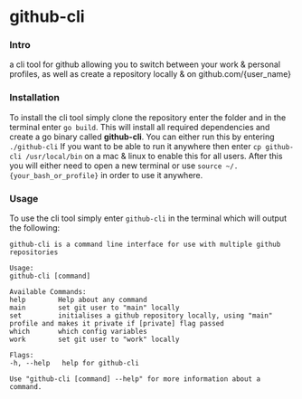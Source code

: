 # github-cli

### Intro
a cli tool for github allowing you to switch between your work & personal profiles, as well as create a repository locally & on github.com/{user_name}

### Installation
To install the cli tool simply clone the repository enter the folder and in the terminal enter `go build`.
This will install all required dependencies and create a go binary called __github-cli__.
You can either run this by entering `./github-cli`
If you want to be able to run it anywhere then enter `cp github-cli /usr/local/bin` on a mac & linux to enable this for all users. After this you will either need to open a new terminal or use `source ~/.{your_bash_or_profile}` in order to use it anywhere.

### Usage
To use the cli tool simply enter `github-cli` in the terminal which will output the following:

    github-cli is a command line interface for use with multiple github repositories

    Usage:
    github-cli [command]

    Available Commands:
    help        Help about any command
    main        set git user to "main" locally
    set         initialises a github repository locally, using "main" profile and makes it private if [private] flag passed
    which       which config variables
    work        set git user to "work" locally

    Flags:
    -h, --help   help for github-cli

    Use "github-cli [command] --help" for more information about a command.